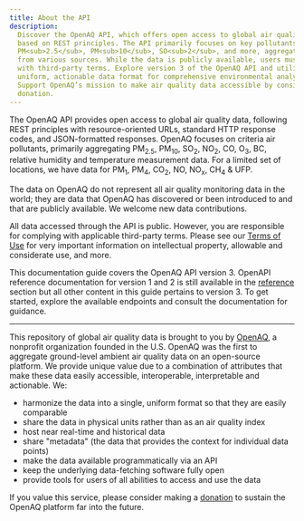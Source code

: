 ```yaml
---
title: About the API
description:
  Discover the OpenAQ API, which offers open access to global air quality data
  based on REST principles. The API primarily focuses on key pollutants like
  PM<sub>2.5</sub>, PM<sub>10</sub>, SO<sub>2</sub>, and more, aggregating data
  from various sources. While the data is publicly available, users must comply
  with third-party terms. Explore version 3 of the OpenAQ API and utilize its
  uniform, actionable data format for comprehensive environmental analysis.
  Support OpenAQ’s mission to make air quality data accessible by considering a
  donation.
---
```


The OpenAQ API provides open access to global air quality data, following REST
principles with resource-oriented URLs, standard HTTP response codes, and
JSON-formatted responses. OpenAQ focuses on criteria air pollutants, primarily
aggregating PM<sub>2.5</sub>, PM<sub>10</sub>, SO<sub>2</sub>, NO<sub>2</sub>,
CO, O<sub>3</sub>, BC, relative humidity and temperature measurement data. For a
limited set of locations, we have data for PM<sub>1</sub>, PM<sub>4</sub>,
CO<sub>2</sub>, NO, NO<sub>x</sub>, CH<sub>4</sub> & UFP.

The data on OpenAQ do not represent all air quality monitoring data in the
world; they are data that OpenAQ has discovered or been introduced to and that
are publicly available. We welcome new data contributions.

All data accessed through the API is public. However, you are responsible for
complying with applicable third-party terms. Please see our
[Terms of Use](/about/terms) for very important information on intellectual
property, allowable and considerate use, and more.

This documentation guide covers the OpenAQ API version 3. OpenAPI reference
documentation for version 1 and 2 is still available in the [reference](/api/)
section but all other content in this guide pertains to version 3. To get
started, explore the available endpoints and consult the documentation for
guidance.

---

This repository of global air quality data is brought to you by
[OpenAQ](https://openaq.org/#/), a nonprofit organization founded in the U.S.
OpenAQ was the first to aggregate ground-level ambient air quality data on an
open-source platform. We provide unique value due to a combination of attributes
that make these data easily accessible, interoperable, interpretable and
actionable. We:

- harmonize the data into a single, uniform format so that they are easily
  comparable
- share the data in physical units rather than as an air quality index
- host near real-time and historical data
- share "metadata" (the data that provides the context for individual data
  points)
- make the data available programmatically via an API
- keep the underlying data-fetching software fully open
- provide tools for users of all abilities to access and use the data

If you value this service, please consider making a
[donation](https://secure.givelively.org/donate/openaq-inc/) to sustain the
OpenAQ platform far into the future.
